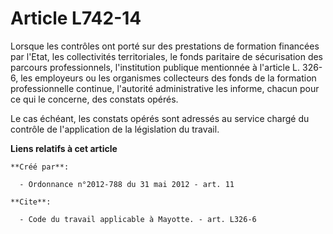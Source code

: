 # Article L742-14

Lorsque les contrôles ont porté sur des prestations de formation financées par l'Etat, les collectivités territoriales, le
fonds paritaire de sécurisation des parcours professionnels, l'institution publique mentionnée à l'article L. 326-6, les
employeurs ou les organismes collecteurs des fonds de la formation professionnelle continue, l'autorité administrative les
informe, chacun pour ce qui le concerne, des constats opérés. 

Le cas échéant, les constats opérés sont adressés au service chargé du contrôle de l'application de la législation du
travail.

**Liens relatifs à cet article**

	**Créé par**:

	  - Ordonnance n°2012-788 du 31 mai 2012 - art. 11

	**Cite**:

	  - Code du travail applicable à Mayotte. - art. L326-6
